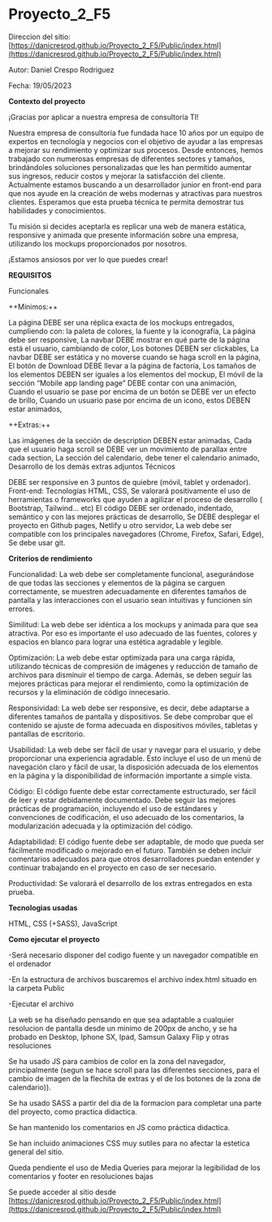 # Proyecto_2_F5

Direccion del sitio: [https://danicresrod.github.io/Proyecto_2_F5/Public/index.html](https://danicresrod.github.io/Proyecto_2_F5/Public/index.html)

Autor: Daniel Crespo Rodriguez

Fecha: 19/05/2023

<b>Contexto del proyecto</b>

¡Gracias por aplicar a nuestra empresa de consultoría TI!

Nuestra empresa de consultoría fue fundada hace 10 años por un equipo de expertos en tecnología y negocios con el objetivo de ayudar a las empresas a mejorar su rendimiento y optimizar sus procesos. Desde entonces, hemos trabajado con numerosas empresas de diferentes sectores y tamaños, brindándoles soluciones personalizadas que les han permitido aumentar sus ingresos, reducir costos y mejorar la satisfacción del cliente. Actualmente estamos buscando a un desarrollador junior en front-end para que nos ayude en la creación de webs modernas y atractivas para nuestros clientes. Esperamos que esta prueba técnica te permita demostrar tus habilidades y conocimientos.

Tu misión si decides aceptarla es replicar una web de manera estática, responsive y animada que presente información sobre una empresa, utilizando los mockups proporcionados por nosotros.

¡Estamos ansiosos por ver lo que puedes crear!

<b>REQUISITOS</b>

Funcionales

++Mínimos:++

La página DEBE ser una réplica exacta de los mockups entregados, cumpliendo con: la paleta de colores, la fuente y la iconografía,
La página debe ser responsive,
La navbar DEBE mostrar en qué parte de la página está el usuario, cambiando de color,
Los botones DEBEN ser clickables,
La navbar DEBE ser estática y no moverse cuando se haga scroll en la página,
El botón de Download DEBE llevar a la página de factoría,
Los tamaños de los elementos DEBEN ser iguales a los elementos del mockup,
El móvil de la sección “Mobile app landing page” DEBE contar con una animación,
Cuando el usuario se pase por encima de un botón se DEBE ver un efecto de brillo,
Cuando un usuario pase por encima de un icono, estos DEBEN estar animados,

++Extras:++

Las imágenes de la sección de description DEBEN estar animadas,
Cada que el usuario haga scroll se DEBE ver un movimiento de parallax entre cada section,
La sección del calendario, debe tener el calendario animado,
Desarrollo de los demás extras adjuntos
Técnicos

DEBE ser responsive en 3 puntos de quiebre (móvil, tablet y ordenador).
Front-end: Tecnologías HTML, CSS, Se valorará positivamente el uso de herramientas o frameworks que ayuden a agilizar el proceso de desarrollo ( Bootstrap, Tailwind… etc)
El código DEBE ser ordenado, indentado, semántico y con las mejores prácticas de desarrollo,
Se DEBE desplegar el proyecto en Github pages, Netlify u otro servidor,
La web debe ser compatible con los principales navegadores (Chrome, Firefox, Safari, Edge),
Se debe usar git.

<b>Criterios de rendimiento</B>

Funcionalidad: La web debe ser completamente funcional, asegurándose de que todas las secciones y elementos de la página se carguen correctamente, se muestren adecuadamente en diferentes tamaños de pantalla y las interacciones con el usuario sean intuitivas y funcionen sin errores.

Similitud: La web debe ser idéntica a los mockups y animada para que sea  atractiva. Por eso es importante el uso adecuado de las fuentes, colores y espacios en blanco para lograr una estética agradable y legible.

Optimización: La web debe estar optimizada para una carga rápida, utilizando técnicas de compresión de imágenes y reducción de tamaño de archivos para disminuir el tiempo de carga. Además, se deben seguir las mejores prácticas para mejorar el rendimiento, como la optimización de recursos y la eliminación de código innecesario.

Responsividad: La web debe ser responsive, es decir, debe adaptarse a diferentes tamaños de pantalla y dispositivos. Se debe comprobar que el contenido se ajuste de forma adecuada en dispositivos móviles, tabletas y pantallas de escritorio.

Usabilidad: La web debe ser fácil de usar y navegar para el usuario, y debe proporcionar una experiencia agradable. Esto incluye el uso de un menú de navegación claro y fácil de usar, la disposición adecuada de los elementos en la página y la disponibilidad de información importante a simple vista.

Código: El código fuente debe estar correctamente estructurado, ser fácil de leer y estar debidamente documentado. Debe seguir las mejores prácticas de programación, incluyendo el uso de estándares y convenciones de codificación, el uso adecuado de los comentarios, la modularización adecuada y la optimización del código.

Adaptabilidad: El código fuente debe ser adaptable, de modo que pueda ser fácilmente modificado o mejorado en el futuro. También se deben incluir comentarios adecuados para que otros desarrolladores puedan entender y continuar trabajando en el proyecto en caso de ser necesario.

Productividad: Se valorará el desarrollo de los extras entregados en esta prueba. 

<b>Tecnologias usadas</b>

HTML, CSS (+SASS), JavaScript

<b>Como ejecutar el proyecto</b>

-Será necesario disponer del codigo fuente y un navegador compatible en el ordenador

-En la estructura de archivos buscaremos el archivo index.html situado en la carpeta Public

-Ejecutar el archivo

La web se ha diseñado pensando en que sea adaptable a cualquier resolucion de pantalla desde un minimo de 200px de ancho, y se ha probado en Desktop, Iphone SX, Ipad, Samsun Galaxy Flip y otras resoluciones

Se ha usado JS para cambios de color en la zona del navegador, principalmente (segun se hace scroll para las diferentes secciones, para el cambio de imagen de la flechita de extras y el de los botones de la zona de calendario)).

Se ha usado SASS a partir del dia de la formacion para completar una parte del proyecto, como practica didactica.

Se han mantenido los comentarios en JS como práctica didactica.

Se han incluido animaciones CSS muy sutiles para no afectar la estetica general del sitio.

Queda pendiente el uso de Media Queries para mejorar la legibilidad de los comentarios y footer en resoluciones bajas

Se puede acceder al sitio desde [https://danicresrod.github.io/Proyecto_2_F5/Public/index.html](https://danicresrod.github.io/Proyecto_2_F5/Public/index.html)
